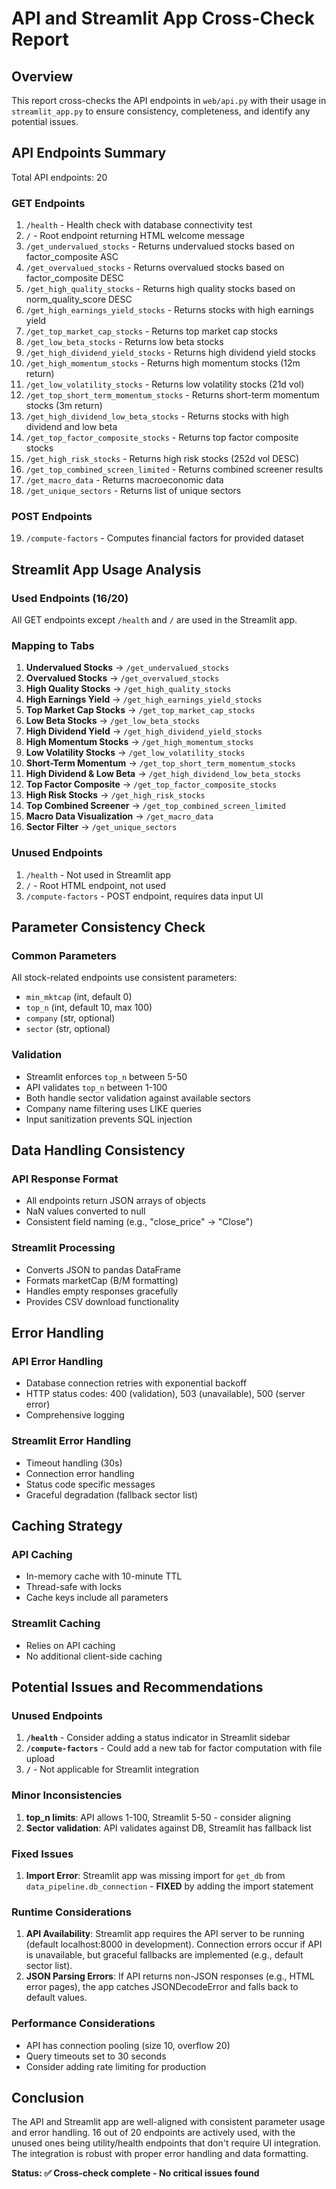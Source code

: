 # API and Streamlit App Cross-Check Report

## Overview
This report cross-checks the API endpoints in `web/api.py` with their usage in `streamlit_app.py` to ensure consistency, completeness, and identify any potential issues.

## API Endpoints Summary
Total API endpoints: 20

### GET Endpoints
1. `/health` - Health check with database connectivity test
2. `/` - Root endpoint returning HTML welcome message
3. `/get_undervalued_stocks` - Returns undervalued stocks based on factor_composite ASC
4. `/get_overvalued_stocks` - Returns overvalued stocks based on factor_composite DESC
5. `/get_high_quality_stocks` - Returns high quality stocks based on norm_quality_score DESC
6. `/get_high_earnings_yield_stocks` - Returns stocks with high earnings yield
7. `/get_top_market_cap_stocks` - Returns top market cap stocks
8. `/get_low_beta_stocks` - Returns low beta stocks
9. `/get_high_dividend_yield_stocks` - Returns high dividend yield stocks
10. `/get_high_momentum_stocks` - Returns high momentum stocks (12m return)
11. `/get_low_volatility_stocks` - Returns low volatility stocks (21d vol)
12. `/get_top_short_term_momentum_stocks` - Returns short-term momentum stocks (3m return)
13. `/get_high_dividend_low_beta_stocks` - Returns stocks with high dividend and low beta
14. `/get_top_factor_composite_stocks` - Returns top factor composite stocks
15. `/get_high_risk_stocks` - Returns high risk stocks (252d vol DESC)
16. `/get_top_combined_screen_limited` - Returns combined screener results
17. `/get_macro_data` - Returns macroeconomic data
18. `/get_unique_sectors` - Returns list of unique sectors

### POST Endpoints
19. `/compute-factors` - Computes financial factors for provided dataset

## Streamlit App Usage Analysis

### Used Endpoints (16/20)
All GET endpoints except `/health` and `/` are used in the Streamlit app.

### Mapping to Tabs
1. **Undervalued Stocks** → `/get_undervalued_stocks`
2. **Overvalued Stocks** → `/get_overvalued_stocks`
3. **High Quality Stocks** → `/get_high_quality_stocks`
4. **High Earnings Yield** → `/get_high_earnings_yield_stocks`
5. **Top Market Cap Stocks** → `/get_top_market_cap_stocks`
6. **Low Beta Stocks** → `/get_low_beta_stocks`
7. **High Dividend Yield** → `/get_high_dividend_yield_stocks`
8. **High Momentum Stocks** → `/get_high_momentum_stocks`
9. **Low Volatility Stocks** → `/get_low_volatility_stocks`
10. **Short-Term Momentum** → `/get_top_short_term_momentum_stocks`
11. **High Dividend & Low Beta** → `/get_high_dividend_low_beta_stocks`
12. **Top Factor Composite** → `/get_top_factor_composite_stocks`
13. **High Risk Stocks** → `/get_high_risk_stocks`
14. **Top Combined Screener** → `/get_top_combined_screen_limited`
15. **Macro Data Visualization** → `/get_macro_data`
16. **Sector Filter** → `/get_unique_sectors`

### Unused Endpoints
1. `/health` - Not used in Streamlit app
2. `/` - Root HTML endpoint, not used
3. `/compute-factors` - POST endpoint, requires data input UI

## Parameter Consistency Check

### Common Parameters
All stock-related endpoints use consistent parameters:
- `min_mktcap` (int, default 0)
- `top_n` (int, default 10, max 100)
- `company` (str, optional)
- `sector` (str, optional)

### Validation
- Streamlit enforces `top_n` between 5-50
- API validates `top_n` between 1-100
- Both handle sector validation against available sectors
- Company name filtering uses LIKE queries
- Input sanitization prevents SQL injection

## Data Handling Consistency

### API Response Format
- All endpoints return JSON arrays of objects
- NaN values converted to null
- Consistent field naming (e.g., "close_price" → "Close")

### Streamlit Processing
- Converts JSON to pandas DataFrame
- Formats marketCap (B/M formatting)
- Handles empty responses gracefully
- Provides CSV download functionality

## Error Handling

### API Error Handling
- Database connection retries with exponential backoff
- HTTP status codes: 400 (validation), 503 (unavailable), 500 (server error)
- Comprehensive logging

### Streamlit Error Handling
- Timeout handling (30s)
- Connection error handling
- Status code specific messages
- Graceful degradation (fallback sector list)

## Caching Strategy

### API Caching
- In-memory cache with 10-minute TTL
- Thread-safe with locks
- Cache keys include all parameters

### Streamlit Caching
- Relies on API caching
- No additional client-side caching

## Potential Issues and Recommendations

### Unused Endpoints
1. **`/health`** - Consider adding a status indicator in Streamlit sidebar
2. **`/compute-factors`** - Could add a new tab for factor computation with file upload
3. **`/`** - Not applicable for Streamlit integration

### Minor Inconsistencies
1. **top_n limits**: API allows 1-100, Streamlit 5-50 - consider aligning
2. **Sector validation**: API validates against DB, Streamlit has fallback list

### Fixed Issues
1. **Import Error**: Streamlit app was missing import for `get_db` from `data_pipeline.db_connection` - **FIXED** by adding the import statement

### Runtime Considerations
1. **API Availability**: Streamlit app requires the API server to be running (default localhost:8000 in development). Connection errors occur if API is unavailable, but graceful fallbacks are implemented (e.g., default sector list).
2. **JSON Parsing Errors**: If API returns non-JSON responses (e.g., HTML error pages), the app catches JSONDecodeError and falls back to default values.

### Performance Considerations
- API has connection pooling (size 10, overflow 20)
- Query timeouts set to 30 seconds
- Consider adding rate limiting for production

## Conclusion
The API and Streamlit app are well-aligned with consistent parameter usage and error handling. 16 out of 20 endpoints are actively used, with the unused ones being utility/health endpoints that don't require UI integration. The integration is robust with proper error handling and data formatting.

**Status: ✅ Cross-check complete - No critical issues found**
